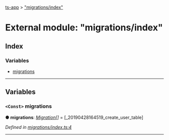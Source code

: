 [ts-app](../README.md) > ["migrations/index"](../modules/_migrations_index_.md)

# External module: "migrations/index"

## Index

### Variables

* [migrations](_migrations_index_.md#migrations)

---

## Variables

<a id="migrations"></a>

### `<Const>` migrations

**● migrations**: *[Migration](../interfaces/_migration_.migration.md)[]* =  [_20190428164519_create_user_table]

*Defined in [migrations/index.ts:4](https://github.com/jmeyers91/ts-app/blob/a37a505/src/migrations/index.ts#L4)*

___

